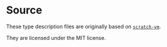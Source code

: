 # Source

These type description files are originally based on [`scratch-vm`](https://github.com/Turbowarp/scratch-vm).

They are licensed under the MIT license.